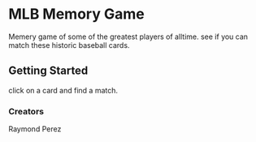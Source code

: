 # MLB Memory Game
Memery game of some of the greatest players of alltime. see if you can match these historic baseball cards.

## Getting Started
click on a card and find a match.

### Creators
Raymond Perez